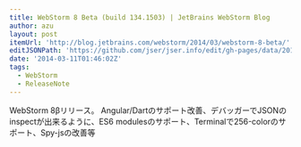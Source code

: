 ```yaml
---
title: WebStorm 8 Beta (build 134.1503) | JetBrains WebStorm Blog
author: azu
layout: post
itemUrl: 'http://blog.jetbrains.com/webstorm/2014/03/webstorm-8-beta/'
editJSONPath: 'https://github.com/jser/jser.info/edit/gh-pages/data/2014/03/index.json'
date: '2014-03-11T01:46:02Z'
tags:
  - WebStorm
  - ReleaseNote
---
```

WebStorm 8βリリース。
Angular/Dartのサポート改善、デバッガーでJSONのinspectが出来るように、ES6 modulesのサポート、Terminalで256-colorのサポート、Spy-jsの改善等
